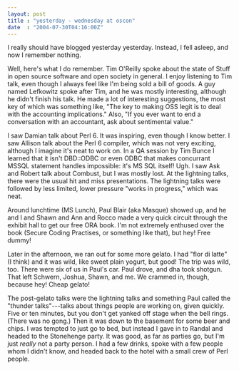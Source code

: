 ```yaml
---
layout: post
title : "yesterday - wednesday at oscon"
date  : "2004-07-30T04:16:00Z"
---
```

I really should have blogged yesterday yesterday.  Instead, I fell asleep, and now I remember nothing.

Well, here's what I do remember.  Tim O'Reilly spoke about the state of Stuff in open source software and open society in general.  I enjoy listening to Tim talk, even though I always feel like I'm being sold a bill of goods.  A guy named Lefkowitz spoke after Tim, and he was mostly interesting, although he didn't finish his talk.  He made a lot of interesting suggestions, the most key of which was something like, "The key to making OSS legit is to deal with the accounting implications."  Also, "If you ever want to end a conversation with an accountant, ask about sentimental value."

I saw Damian talk about Perl 6.  It was inspiring, even though I know better. I saw Allison talk about the Perl 6 compiler, which was not very exciting, although I imagine it's neat to work on.  In a QA session by Tim Bunce I learned that it isn't DBD::ODBC or even ODBC that makes concurrant MSSQL statement handles impossible: it's MS SQL itself!  Ugh.  I saw Ask and Robert talk about Combust, but I was mostly lost.  At the lightning talks, there were the usual hit and miss presentations.  The lightning talks were followed by less limited, lower pressure "works in progress," which was neat.

Around lunchtime (MS Lunch), Paul Blair (aka Masque) showed up, and he and I and Shawn and Ann and Rocco made a very quick circuit through the exhibit hall to get our free ORA book.  I'm not extremely enthused over the book (Secure Coding Practises, or something like that), but hey!  Free dummy!

Later in the afternoon, we ran out for some more gelato.  I had "flor di latte" (I think) and it was wild, like sweet plain yogurt, but good!  The trip was wild, too.  There were six of us in Paul's car.  Paul drove, and dha took shotgun.  That left Schwern, Joshua, Shawn, and me.  We crammed in, though, because hey!  Cheap gelato!

The post-gelato talks were the lightning talks and something Paul called the "thunder talks"---talks about things people are working on, given quickly. Five or ten minutes, but you don't get yanked off stage when the bell rings. (There was no gong.)  Then it was down to the basement for some beer and chips. I was tempted to just go to bed, but instead I gave in to Randal and headed to the Stonehenge party.  It was good, as far as parties go, but I'm just <em>really</em> not a party person.  I had a few drinks, spoke with a few people whom I didn't know, and headed back to the hotel with a small crew of Perl people.

